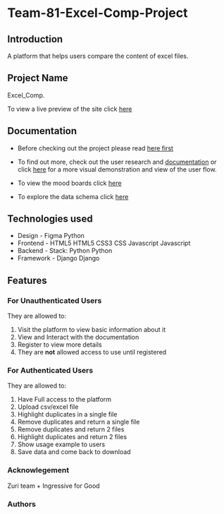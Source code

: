 # Team-81-Excel-Comp-Project

## Introduction

A platform that helps users compare the content of excel files.

## Project Name

Excel_Comp.

To view a live preview of the site click [here](http://teammandrillw2.pythonanywhere.com "Excel Comp")

## Documentation

- Before checking out the project please read [here first](/src/brief.html)

- To find out more, check out the user research and [documentation](https://docs.google.com/document/d/167L2Gr0WqPN1CxeItw4Dtt5RJrUHThQhzYnwR8fOZL4/edit?usp=sharing) or click [here](https://www.figma.com/file/Vvn2EkSB7muF7xIkZR8sco/Untitled?node-id=0%3A108&t=HyAF89q6UFqSeDv2-0) for a more visual demonstration and view of the user flow.
- To view the mood boards click [here](https://www.figma.com/file/98h7suM7wfURAnfceLHGhP/Moodboards?node-id=0%3A1&t=XU2oA9btKkVKzH67-1)
- To explore the data schema click [here](https://drawsql.app/teams/biscode/diagrams/zuri-data-schema)

## Technologies used

- Design - Figma Python
- Frontend - HTML5 HTML5 CSS3 CSS Javascript Javascript
- Backend - Stack: Python Python
- Framework - Django Django

## Features

### For **Unauthenticated** Users

They are allowed to:

1. Visit the platform to view basic information about it
2. View and Interact with the documentation
3. Register to view more details
4. They are **not** allowed access to use until registered

### For **Authenticated** Users

They are allowed to:

1. Have Full access to the platform
2. Upload csv/excel file
3. Highlight duplicates in a single file
4. Remove duplicates and return a single file
5. Remove duplicates and return 2 files
6. Highlight duplicates and return 2 files
7. Show usage example to users
8. Save data and come back to download


### Acknowlegement 
Zuri team + Ingressive for Good

### Authors

